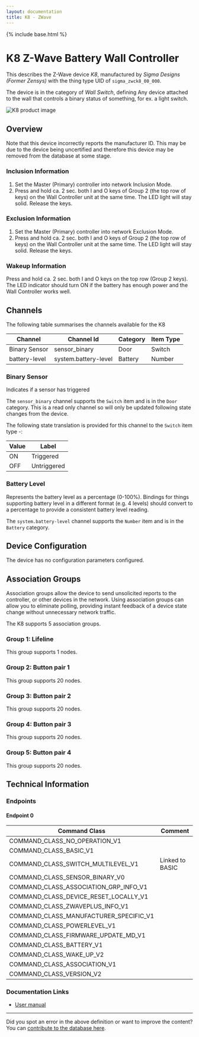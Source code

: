 ```yaml
---
layout: documentation
title: K8 - ZWave
---
```


{% include base.html %}

# K8 Z-Wave Battery Wall Controller
This describes the Z-Wave device *K8*, manufactured by *Sigma Designs (Former Zensys)* with the thing type UID of ```sigma_zwck8_00_000```.

The device is in the category of *Wall Switch*, defining Any device attached to the wall that controls a binary status of something, for ex. a light switch.

<img src="https://www.cd-jackson.com/zwave_device_uploads/431/431_default.jpg" alt="K8 product image">


## Overview

Note that this device incorrectly reports the manufacturer ID. This may be due to the device being uncertified and therefore this device may be removed from the database at some stage.

### Inclusion Information

1. Set the Master (Primary) controller into network Inclusion Mode.
2. Press and hold ca. 2 sec. both I and O keys of Group 2 (the top row of keys) on the Wall Controller unit at the same time. The LED light will stay solid. Release the keys.

### Exclusion Information

1. Set the Master (Primary) controller into network Exclusion Mode.
2. Press and hold ca. 2 sec. both I and O keys of Group 2 (the top row of keys) on the Wall Controller unit at the same time. The LED light will stay solid. Release the keys.

### Wakeup Information

Press and hold ca. 2 sec. both I and O keys on the top row (Group 2 keys). The LED indicator should turn ON if the battery has enough power and the Wall Controller works well.

## Channels

The following table summarises the channels available for the K8

| Channel | Channel Id | Category | Item Type |
|---------|------------|----------|-----------|
| Binary Sensor | sensor_binary | Door | Switch | 
| battery-level | system.battery-level | Battery | Number |

### Binary Sensor

Indicates if a sensor has triggered
        

The ```sensor_binary``` channel supports the ```Switch``` item and is in the ```Door``` category. This is a read only channel so will only be updated following state changes from the device.

The following state translation is provided for this channel to the ```Switch``` item type -:

| Value | Label     |
|-------|-----------|
| ON | Triggered |
| OFF | Untriggered |

### Battery Level

Represents the battery level as a percentage (0-100%). Bindings for things supporting battery level in a different format (e.g. 4 levels) should convert to a percentage to provide a consistent battery level reading.

The ```system.battery-level``` channel supports the ```Number``` item and is in the ```Battery``` category.



## Device Configuration

The device has no configuration parameters configured.

## Association Groups

Association groups allow the device to send unsolicited reports to the controller, or other devices in the network. Using association groups can allow you to eliminate polling, providing instant feedback of a device state change without unnecessary network traffic.

The K8 supports 5 association groups.

### Group 1: Lifeline


This group supports 1 nodes.

### Group 2: Button pair 1


This group supports 20 nodes.

### Group 3: Button pair 2


This group supports 20 nodes.

### Group 4: Button pair 3


This group supports 20 nodes.

### Group 5: Button pair 4


This group supports 20 nodes.

## Technical Information

### Endpoints

#### Endpoint 0

| Command Class | Comment |
|---------------|---------|
| COMMAND_CLASS_NO_OPERATION_V1| |
| COMMAND_CLASS_BASIC_V1| |
| COMMAND_CLASS_SWITCH_MULTILEVEL_V1| Linked to BASIC|
| COMMAND_CLASS_SENSOR_BINARY_V0| |
| COMMAND_CLASS_ASSOCIATION_GRP_INFO_V1| |
| COMMAND_CLASS_DEVICE_RESET_LOCALLY_V1| |
| COMMAND_CLASS_ZWAVEPLUS_INFO_V1| |
| COMMAND_CLASS_MANUFACTURER_SPECIFIC_V1| |
| COMMAND_CLASS_POWERLEVEL_V1| |
| COMMAND_CLASS_FIRMWARE_UPDATE_MD_V1| |
| COMMAND_CLASS_BATTERY_V1| |
| COMMAND_CLASS_WAKE_UP_V2| |
| COMMAND_CLASS_ASSOCIATION_V1| |
| COMMAND_CLASS_VERSION_V2| |

### Documentation Links

* [User manual](https://www.cd-jackson.com/zwave_device_uploads/431/ZWC-K8.pdf)

---

Did you spot an error in the above definition or want to improve the content?
You can [contribute to the database here](http://www.cd-jackson.com/index.php/zwave/zwave-device-database/zwave-device-list/devicesummary/431).
